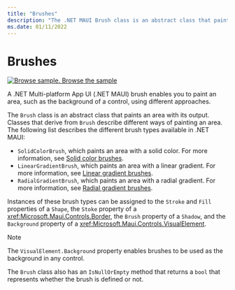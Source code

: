 ```yaml
---
title: "Brushes"
description: "The .NET MAUI Brush class is an abstract class that paints an area with its output."
ms.date: 01/11/2022
---
```


# Brushes

[![Browse sample.](~/media/code-sample.png) Browse the sample](/samples/dotnet/maui-samples/userinterface-brushes)

A .NET Multi-platform App UI (.NET MAUI) brush enables you to paint an area, such as the background of a control, using different approaches.

The `Brush` class is an abstract class that paints an area with its output. Classes that derive from `Brush` describe different ways of painting an area. The following list describes the different brush types available in .NET MAUI:

- `SolidColorBrush`, which paints an area with a solid color. For more information, see [Solid color brushes](solidcolor.md).
- `LinearGradientBrush`, which paints an area with a linear gradient. For more information, see [Linear gradient brushes](lineargradient.md).
- `RadialGradientBrush`, which paints an area with a radial gradient. For more information, see [Radial gradient brushes](radialgradient.md).

Instances of these brush types can be assigned to the `Stroke` and `Fill` properties of a `Shape`, the `Stoke` property of a <xref:Microsoft.Maui.Controls.Border>, the `Brush` property of a `Shadow`, and the `Background` property of a <xref:Microsoft.Maui.Controls.VisualElement>.

> [!NOTE]
> The `VisualElement.Background` property enables brushes to be used as the background in any control.

The `Brush` class also has an `IsNullOrEmpty` method that returns a `bool` that represents whether the brush is defined or not.
